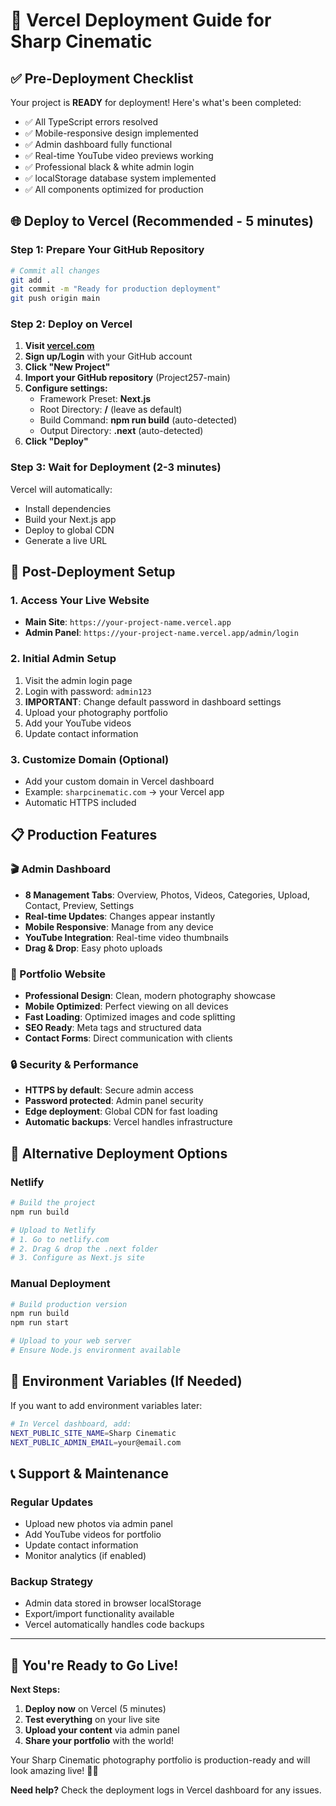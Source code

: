 # 🚀 Vercel Deployment Guide for Sharp Cinematic

## ✅ Pre-Deployment Checklist

Your project is **READY** for deployment! Here's what's been completed:

- ✅ All TypeScript errors resolved
- ✅ Mobile-responsive design implemented
- ✅ Admin dashboard fully functional
- ✅ Real-time YouTube video previews working
- ✅ Professional black & white admin login
- ✅ localStorage database system implemented
- ✅ All components optimized for production

## 🌐 Deploy to Vercel (Recommended - 5 minutes)

### **Step 1: Prepare Your GitHub Repository**
```bash
# Commit all changes
git add .
git commit -m "Ready for production deployment"
git push origin main
```

### **Step 2: Deploy on Vercel**
1. **Visit [vercel.com](https://vercel.com)**
2. **Sign up/Login** with your GitHub account
3. **Click "New Project"**
4. **Import your GitHub repository** (Project257-main)
5. **Configure settings:**
   - Framework Preset: **Next.js**
   - Root Directory: **/** (leave as default)
   - Build Command: **npm run build** (auto-detected)
   - Output Directory: **.next** (auto-detected)
6. **Click "Deploy"**

### **Step 3: Wait for Deployment (2-3 minutes)**
Vercel will automatically:
- Install dependencies
- Build your Next.js app
- Deploy to global CDN
- Generate a live URL

## 🎯 Post-Deployment Setup

### **1. Access Your Live Website**
- **Main Site**: `https://your-project-name.vercel.app`
- **Admin Panel**: `https://your-project-name.vercel.app/admin/login`

### **2. Initial Admin Setup**
1. Visit the admin login page
2. Login with password: `admin123`
3. **IMPORTANT**: Change default password in dashboard settings
4. Upload your photography portfolio
5. Add your YouTube videos
6. Update contact information

### **3. Customize Domain (Optional)**
- Add your custom domain in Vercel dashboard
- Example: `sharpcinematic.com` → your Vercel app
- Automatic HTTPS included

## 📋 Production Features

### **🎬 Admin Dashboard**
- **8 Management Tabs**: Overview, Photos, Videos, Categories, Upload, Contact, Preview, Settings
- **Real-time Updates**: Changes appear instantly
- **Mobile Responsive**: Manage from any device
- **YouTube Integration**: Real-time video thumbnails
- **Drag & Drop**: Easy photo uploads

### **🎨 Portfolio Website**
- **Professional Design**: Clean, modern photography showcase
- **Mobile Optimized**: Perfect viewing on all devices  
- **Fast Loading**: Optimized images and code splitting
- **SEO Ready**: Meta tags and structured data
- **Contact Forms**: Direct communication with clients

### **🔒 Security & Performance**
- **HTTPS by default**: Secure admin access
- **Password protected**: Admin panel security
- **Edge deployment**: Global CDN for fast loading
- **Automatic backups**: Vercel handles infrastructure

## 🚨 Alternative Deployment Options

### **Netlify**
```bash
# Build the project
npm run build

# Upload to Netlify
# 1. Go to netlify.com
# 2. Drag & drop the .next folder
# 3. Configure as Next.js site
```

### **Manual Deployment**
```bash
# Build production version
npm run build
npm run start

# Upload to your web server
# Ensure Node.js environment available
```

## 🔧 Environment Variables (If Needed)

If you want to add environment variables later:

```bash
# In Vercel dashboard, add:
NEXT_PUBLIC_SITE_NAME=Sharp Cinematic
NEXT_PUBLIC_ADMIN_EMAIL=your@email.com
```

## 📞 Support & Maintenance

### **Regular Updates**
- Upload new photos via admin panel
- Add YouTube videos for portfolio
- Update contact information
- Monitor analytics (if enabled)

### **Backup Strategy**
- Admin data stored in browser localStorage
- Export/import functionality available
- Vercel automatically handles code backups

---

## 🎉 You're Ready to Go Live!

**Next Steps:**
1. **Deploy now** on Vercel (5 minutes)
2. **Test everything** on your live site
3. **Upload your content** via admin panel
4. **Share your portfolio** with the world!

Your Sharp Cinematic photography portfolio is production-ready and will look amazing live! 📸✨

**Need help?** Check the deployment logs in Vercel dashboard for any issues.
